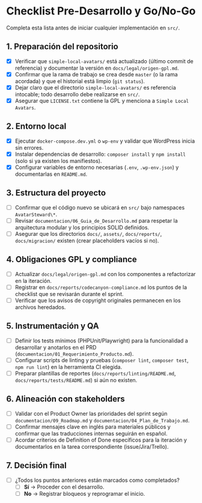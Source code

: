# Checklist Pre-Desarrollo y Go/No-Go

Completa esta lista antes de iniciar cualquier implementación en `src/`.

## 1. Preparación del repositorio
- [x] Verificar que `simple-local-avatars/` está actualizado (último commit de referencia) y documentar la versión en `docs/legal/origen-gpl.md`.
- [x] Confirmar que la rama de trabajo se crea desde `master` (o la rama acordada) y que el historial está limpio (`git status`).
- [x] Dejar claro que el directorio `simple-local-avatars/` es referencia intocable; todo desarrollo debe realizarse en `src/`.
- [x] Asegurar que `LICENSE.txt` contiene la GPL y menciona a `Simple Local Avatars`.

## 2. Entorno local
- [x] Ejecutar `docker-compose.dev.yml` o `wp-env` y validar que WordPress inicia sin errores.
- [x] Instalar dependencias de desarrollo: `composer install` y `npm install` (solo si ya existen los manifiestos).
- [x] Configurar variables de entorno necesarias (`.env`, `.wp-env.json`) y documentarlas en `README.md`.

## 3. Estructura del proyecto
- [ ] Confirmar que el código nuevo se ubicará en `src/` bajo namespaces `AvatarSteward\*`.
- [ ] Revisar `documentacion/06_Guia_de_Desarrollo.md` para respetar la arquitectura modular y los principios SOLID definidos.
- [ ] Asegurar que los directorios `docs/`, `assets/`, `docs/reports/`, `docs/migracion/` existen (crear placeholders vacíos si no).

## 4. Obligaciones GPL y compliance
- [ ] Actualizar `docs/legal/origen-gpl.md` con los componentes a refactorizar en la iteración.
- [ ] Registrar en `docs/reports/codecanyon-compliance.md` los puntos de la checklist que se revisarán durante el sprint.
- [ ] Verificar que los avisos de copyright originales permanecen en los archivos heredados.

## 5. Instrumentación y QA
- [ ] Definir los tests mínimos (PHPUnit/Playwright) para la funcionalidad a desarrollar y anotarlos en el PRD (`documentacion/01_Requerimiento_Producto.md`).
- [ ] Configurar scripts de linting y pruebas (`composer lint`, `composer test`, `npm run lint`) en la herramienta CI elegida.
- [ ] Preparar plantillas de reportes (`docs/reports/linting/README.md`, `docs/reports/tests/README.md`) si aún no existen.

## 6. Alineación con stakeholders
- [ ] Validar con el Product Owner las prioridades del sprint según `documentacion/09_Roadmap.md` y `documentacion/04_Plan_de_Trabajo.md`.
- [ ] Confirmar mensajes clave en inglés para materiales públicos y confirmar que las traducciones internas seguirán en español.
- [ ] Acordar criterios de Definition of Done específicos para la iteración y documentarlos en la tarea correspondiente (issue/Jira/Trello).

## 7. Decisión final
- [ ] ¿Todos los puntos anteriores están marcados como completados?
  - [ ] **Sí** → Proceder con el desarrollo.
  - [ ] **No** → Registrar bloqueos y reprogramar el inicio.
